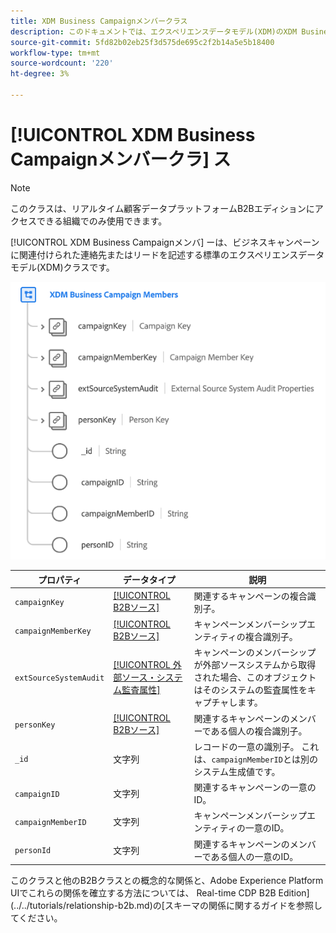 ```yaml
---
title: XDM Business Campaignメンバークラス
description: このドキュメントでは、エクスペリエンスデータモデル(XDM)のXDM Business Campaign Membersクラスの概要を説明します。
source-git-commit: 5fd82b02eb25f3d575de695c2f2b14a5e5b18400
workflow-type: tm+mt
source-wordcount: '220'
ht-degree: 3%

---
```


# [!UICONTROL XDM Business Campaignメンバークラ] ス

>[!NOTE]
>
>このクラスは、リアルタイム顧客データプラットフォームB2Bエディションにアクセスできる組織でのみ使用できます。

[!UICONTROL XDM Business Campaignメンバ] ーは、ビジネスキャンペーンに関連付けられた連絡先またはリードを記述する標準のエクスペリエンスデータモデル(XDM)クラスです。

![](../../images/classes/b2b/business-campaign-members.png)

| プロパティ | データタイプ | 説明 |
| --- | --- | --- |
| `campaignKey` | [[!UICONTROL B2Bソース]](../../data-types/b2b-source.md) | 関連するキャンペーンの複合識別子。 |
| `campaignMemberKey` | [[!UICONTROL B2Bソース]](../../data-types/b2b-source.md) | キャンペーンメンバーシップエンティティの複合識別子。 |
| `extSourceSystemAudit` | [[!UICONTROL 外部ソース・システム監査属性]](../../data-types/external-source-system-audit-attributes.md) | キャンペーンのメンバーシップが外部ソースシステムから取得された場合、このオブジェクトはそのシステムの監査属性をキャプチャします。 |
| `personKey` | [[!UICONTROL B2Bソース]](../../data-types/b2b-source.md) | 関連するキャンペーンのメンバーである個人の複合識別子。 |
| `_id` | 文字列 | レコードの一意の識別子。 これは、`campaignMemberID`とは別のシステム生成値です。 |
| `campaignID` | 文字列 | 関連するキャンペーンの一意のID。 |
| `campaignMemberID` | 文字列 | キャンペーンメンバーシップエンティティの一意のID。 |
| `personId` | 文字列 | 関連するキャンペーンのメンバーである個人の一意のID。 |

このクラスと他のB2Bクラスとの概念的な関係と、Adobe Experience Platform UIでこれらの関係を確立する方法については、 Real-time CDP B2B Edition](../../tutorials/relationship-b2b.md)の[スキーマの関係に関するガイドを参照してください。
